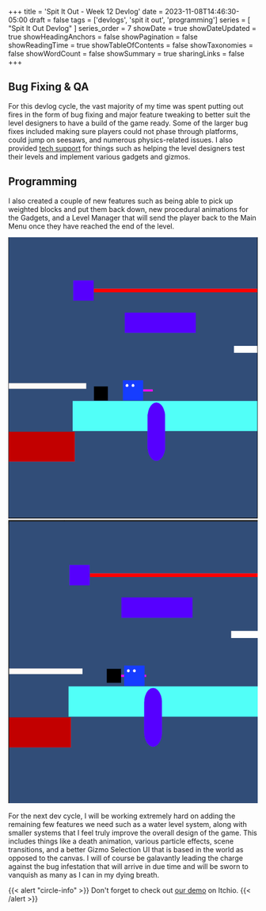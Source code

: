 +++
title = 'Spit It Out - Week 12 Devlog'
date = 2023-11-08T14:46:30-05:00
draft = false
tags = ['devlogs', 'spit it out', 'programming']
series = [ "Spit It Out Devlog" ]
series_order = 7
showDate = true
showDateUpdated = true
showHeadingAnchors = false
showPagination = false
showReadingTime = true
showTableOfContents = false
showTaxonomies = false 
showWordCount = false
showSummary = true
sharingLinks = false
+++

Bug Fixing & QA
------

For this devlog cycle, the vast majority of my time was spent putting out fires in the form of bug fixing and major feature tweaking to better suit the level designers to have a build of the game ready. Some of the larger bug fixes included making sure players could not phase through platforms, could jump on seesaws, and numerous physics-related issues. I also provided [tech support](https://drive.google.com/file/d/1e1fj3gfChkuXhseHQ8HjvmJQQniCnZKU/view?usp=sharing) for things such as helping the level designers test their levels and implement various gadgets and gizmos. 

Programming
------

I also created a couple of new features such as being able to pick up weighted blocks and put them back down, new procedural animations for the Gadgets, and a Level Manager that will send the player back to the Main Menu once they have reached the end of the level. 

<img class="thumbnailshadow" src="img/img_01.png"/>
<img class="thumbnailshadow" src="img/img_02.png"/>

For the next dev cycle, I will be working extremely hard on adding the remaining few features we need such as a water level system, along with smaller systems that I feel truly improve the overall design of the game. This includes things like a death animation, various particle effects, scene transitions, and a better Gizmo Selection UI that is based in the world as opposed to the canvas. I will of course be galavantly leading the charge against the bug infestation that will arrive in due time and will be sworn to vanquish as many as I can in my dying breath. 

{{< alert "circle-info" >}}
Don't forget to check out [our demo](https://chknlee.itch.io/spit-it-out) on Itchio.
{{< /alert >}}